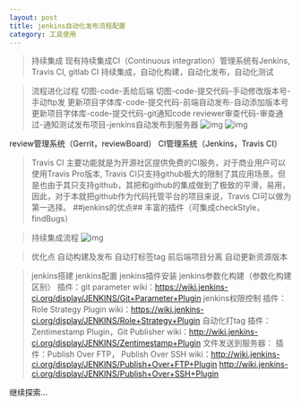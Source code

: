 ```yaml
---
layout: post
title: jenkins自动化发布流程配置
category: 工具使用
---
```


>持续集成
现有持续集成CI（Continuous integration）管理系统有Jenkins, Travis CI, gitlab CI
持续集成，自动化构建，自动化发布，自动化测试

>流程进化过程
切图-code-丢给后端
切图-code-提交代码-手动修改版本号-手动ftp发
更新项目字体库-code-提交代码-前端自动发布-自动添加版本号 
更新项目字体库-code-提交代码-git通知code reviewer审查代码-审查通过-通知测试发布项目-jenkins自动发布到服务器
![img](/blog/images/jenkins01.png)
![img](/blog/images/jenkins02.png)

review管理系统（Gerrit，reviewBoard）
CI管理系统（Jenkins，Travis CI）

>Travis CI
主要功能就是为开源社区提供免费的CI服务，对于商业用户可以使用Travis Pro版本,
Travis CI只支持github极大的限制了其应用场景。但是也由于其只支持github，其把和github的集成做到了极致的平滑，易用，因此，对于本就把github作为代码托管平台的项目来说，Travis CI可以做为第一选择。
##jenkins的优点##
丰富的插件（可集成checkStyle， findBugs）

>持续集成流程
![img](/blog/images/jenkins03.png)

>优化点
自动构建及发布
自动打标签tag
前后端项目分离
自动更新资源版本

>jenkins搭建
>jenkins配置
jenkins插件安装
jenkins参数化构建（参数化构建区别）
插件：git parameter
wiki：https://wiki.jenkins-ci.org/display/JENKINS/Git+Parameter+Plugin
jenkins权限控制
插件：Role Strategy Plugin
wiki：https://wiki.jenkins-ci.org/display/JENKINS/Role+Strategy+Plugin
自动化打tag
插件：Zentimestamp Plugin，Git Publisher
wiki：http://wiki.jenkins-ci.org/display/JENKINS/Zentimestamp+Plugin
文件发送到服务器：
插件：Publish Over FTP， Publish Over SSH
wiki：http://wiki.jenkins-ci.org/display/JENKINS/Publish+Over+FTP+Plugin
     http://wiki.jenkins-ci.org/display/JENKINS/Publish+Over+SSH+Plugin


继续探索...

